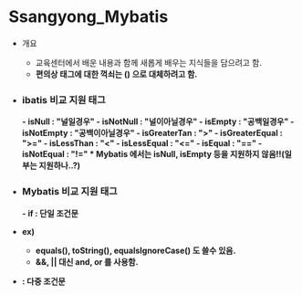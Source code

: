# Ssangyong_Mybatis

  - 개요
    - 교육센터에서 배운 내용과 함께 새롭게 배우는 지식들을 담으려고 함.
    - <b>편의상 태그에 대한 꺽쇠는 () 으로 대체하려고 함.
    
  - <h3>ibatis 비교 지원 태그</h3>
    - isNull : "널일경우"
    - isNotNull : "널이아닐경우"
    - isEmpty : "공백일경우"
    - isNotEmpty : "공백이아닐경우"
    - isGreaterTan : ">"
    - isGreaterEqual : ">="
    - isLessThan : "<"
    - isLessEqual : "<="
    - isEqual : "=="
    - isNotEqual : "!="
    * Mybatis 에서는 isNull, isEmpty 등을 지원하지 않음!!(일부는 지원하나..?)
   
 - <h3>Mybatis 비교 지원 태그</h3>
   - if  : 단일 조건문
  - ex) <if test="str != null and str != ''"></if>
     - equals(), toString(), equalsIgnoreCase() 도 쓸수 있음.
     - &&, || 대신 and, or 를 사용함.
  
   - <choose> <when> <otherwise> : 다중 조건문
    
   
